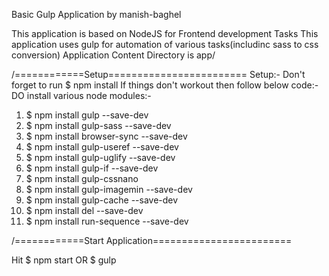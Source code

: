 Basic Gulp Application by manish-baghel

This application is based on NodeJS for Frontend development Tasks
This application uses gulp for automation of various tasks(includinc sass to css conversion)
Application Content Directory is app/


/============Setup========================
Setup:-
Don't forget to run $ npm install
If things don't workout then follow below code:-
DO install various node modules:-
 1.  $ npm install gulp --save-dev
 2.  $ npm install gulp-sass --save-dev
 3.  $ npm install browser-sync --save-dev
 4.  $ npm install gulp-useref --save-dev
 5.  $ npm install gulp-uglify --save-dev 
 6.  $ npm install gulp-if --save-dev 
 7.  $ npm install gulp-cssnano
 8.  $ npm install gulp-imagemin --save-dev
 9.  $ npm install gulp-cache --save-dev
 10. $ npm install del --save-dev
 11. $ npm install run-sequence --save-dev
 
 
 
 
 /============Start Application========================
 
 Hit $ npm start OR $ gulp